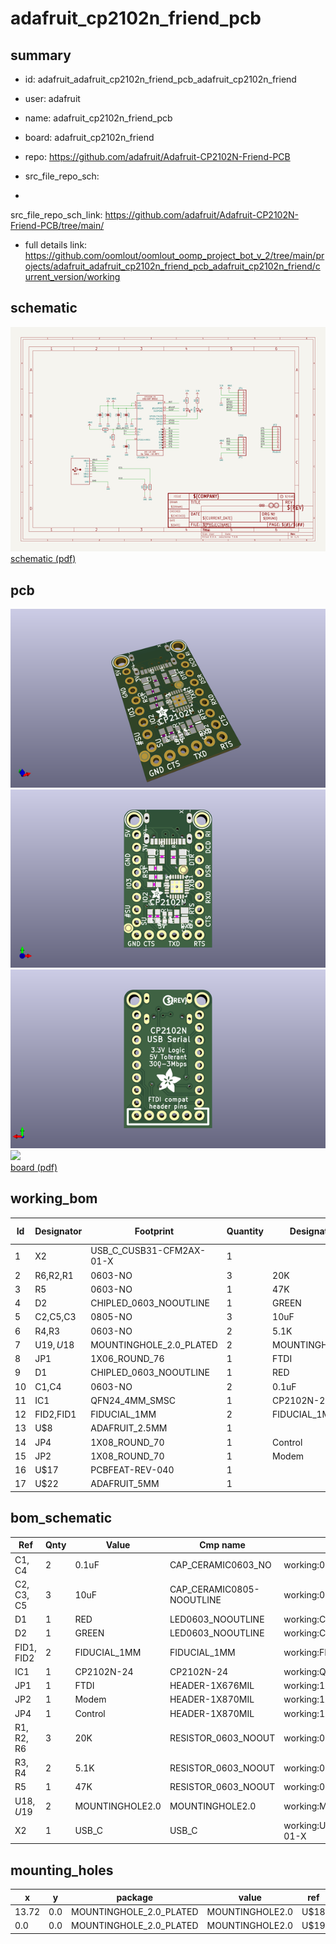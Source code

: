 # adafruit_cp2102n_friend_pcb
 
## summary 
* id: adafruit_adafruit_cp2102n_friend_pcb_adafruit_cp2102n_friend
* user: adafruit
* name: adafruit_cp2102n_friend_pcb
* board: adafruit_cp2102n_friend
* repo: https://github.com/adafruit/Adafruit-CP2102N-Friend-PCB



* src_file_repo_sch: 
*
 src_file_repo_sch_link: https://github.com/adafruit/Adafruit-CP2102N-Friend-PCB/tree/main/
* full details link: https://github.com/oomlout/oomlout_oomp_project_bot_v_2/tree/main/projects/adafruit_adafruit_cp2102n_friend_pcb_adafruit_cp2102n_friend/current_version/working  

## schematic  
![](working_schematic_600.png)  
[schematic (pdf)](working_schematic.pdf)  

## pcb  
![](working_3d_600.png) 
![](working_3d_front_600.png)  
![](working_3d_back_600.png)  
![](working_600.png)  
[board (pdf)](working.pdf)  

## working_bom
| Id | Designator | Footprint | Quantity | Designation | Supplier and ref |  | None | 
| --- | --- | --- | --- | --- | --- | --- | --- | 
| 1 | X2 | USB_C_CUSB31-CFM2AX-01-X | 1 |  |  |  | [''] | 
| 2 | R6,R2,R1 | 0603-NO | 3 | 20K |  |  | [''] | 
| 3 | R5 | 0603-NO | 1 | 47K |  |  | [''] | 
| 4 | D2 | CHIPLED_0603_NOOUTLINE | 1 | GREEN |  |  | [''] | 
| 5 | C2,C5,C3 | 0805-NO | 3 | 10uF |  |  | [''] | 
| 6 | R4,R3 | 0603-NO | 2 | 5.1K |  |  | [''] | 
| 7 | U$19,U$18 | MOUNTINGHOLE_2.0_PLATED | 2 | MOUNTINGHOLE2.0 |  |  | [''] | 
| 8 | JP1 | 1X06_ROUND_76 | 1 | FTDI |  |  | [''] | 
| 9 | D1 | CHIPLED_0603_NOOUTLINE | 1 | RED |  |  | [''] | 
| 10 | C1,C4 | 0603-NO | 2 | 0.1uF |  |  | [''] | 
| 11 | IC1 | QFN24_4MM_SMSC | 1 | CP2102N-24 |  |  | [''] | 
| 12 | FID2,FID1 | FIDUCIAL_1MM | 2 | FIDUCIAL_1MM |  |  | [''] | 
| 13 | U$8 | ADAFRUIT_2.5MM | 1 |  |  |  | [''] | 
| 14 | JP4 | 1X08_ROUND_70 | 1 | Control |  |  | [''] | 
| 15 | JP2 | 1X08_ROUND_70 | 1 | Modem |  |  | [''] | 
| 16 | U$17 | PCBFEAT-REV-040 | 1 |  |  |  | [''] | 
| 17 | U$22 | ADAFRUIT_5MM | 1 |  |  |  | [''] | 


## bom_schematic
| Ref | Qnty | Value | Cmp name | Footprint | Description | Vendor | DNP | 
| --- | --- | --- | --- | --- | --- | --- | --- | 
| C1, C4 | 2 | 0.1uF | CAP_CERAMIC0603_NO | working:0603-NO |  |  |  | 
| C2, C3, C5 | 3 | 10uF | CAP_CERAMIC0805-NOOUTLINE | working:0805-NO |  |  |  | 
| D1 | 1 | RED | LED0603_NOOUTLINE | working:CHIPLED_0603_NOOUTLINE |  |  |  | 
| D2 | 1 | GREEN | LED0603_NOOUTLINE | working:CHIPLED_0603_NOOUTLINE |  |  |  | 
| FID1, FID2 | 2 | FIDUCIAL_1MM | FIDUCIAL_1MM | working:FIDUCIAL_1MM |  |  |  | 
| IC1 | 1 | CP2102N-24 | CP2102N-24 | working:QFN24_4MM_SMSC |  |  |  | 
| JP1 | 1 | FTDI | HEADER-1X676MIL | working:1X06_ROUND_76 |  |  |  | 
| JP2 | 1 | Modem | HEADER-1X870MIL | working:1X08_ROUND_70 |  |  |  | 
| JP4 | 1 | Control | HEADER-1X870MIL | working:1X08_ROUND_70 |  |  |  | 
| R1, R2, R6 | 3 | 20K | RESISTOR_0603_NOOUT | working:0603-NO |  |  |  | 
| R3, R4 | 2 | 5.1K | RESISTOR_0603_NOOUT | working:0603-NO |  |  |  | 
| R5 | 1 | 47K | RESISTOR_0603_NOOUT | working:0603-NO |  |  |  | 
| U$18, U$19 | 2 | MOUNTINGHOLE2.0 | MOUNTINGHOLE2.0 | working:MOUNTINGHOLE_2.0_PLATED |  |  |  | 
| X2 | 1 | USB_C | USB_C | working:USB_C_CUSB31-CFM2AX-01-X |  |  |  | 


## mounting_holes
| x | y | package | value | ref | size | 
| --- | --- | --- | --- | --- | --- | 
| 13.72 | 0.0 | MOUNTINGHOLE_2.0_PLATED | MOUNTINGHOLE2.0 | U$18 | m3 | 
| 0.0 | 0.0 | MOUNTINGHOLE_2.0_PLATED | MOUNTINGHOLE2.0 | U$19 | m3 | 


